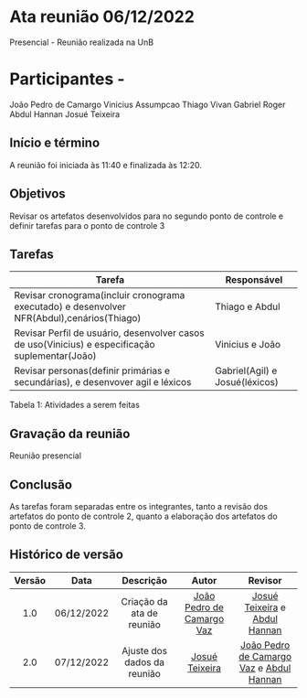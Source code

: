 # Ata reunião 06/12/2022

Presencial - Reunião realizada na UnB
# Participantes - 
João Pedro de Camargo
Vinicius Assumpcao
Thiago Vivan
Gabriel Roger
Abdul Hannan
Josué Teixeira
## Início e término
A reunião foi iniciada às 11:40 e finalizada às 12:20.
## Objetivos
Revisar os artefatos desenvolvidos para no segundo ponto de controle e definir tarefas para o ponto de controle 3
## Tarefas
| Tarefa | Responsável |
| ---- | ---- |
| Revisar cronograma(incluir cronograma executado) e desenvolver NFR(Abdul),cenários(Thiago) | Thiago  e Abdul
| Revisar Perfil de usuário, desenvolver casos de uso(Vinicius) e especificação suplementar(João)|  Vinicius e João
| Revisar personas(definir primárias e secundárias), e desenvover agil e léxicos | Gabriel(Agil) e Josué(léxicos)

Tabela 1: Atividades a serem feitas

## Gravação da reunião
Reunião presencial
## Conclusão
As tarefas foram separadas entre os integrantes, tanto a revisão dos artefatos do ponto de controle 2, quanto a elaboração dos artefatos do ponto de controle 3.
## Histórico de versão
| Versão | Data | Descrição | Autor | Revisor |
| :----: | :--: | :-------: | :---: | :-----: |
| 1.0 | 06/12/2022 | Criação da ata de reunião | [João Pedro de Camargo Vaz](https://github.com/JoaoPedro0803)  | [Josué Teixeira](https://github.com/zjosuez) e [Abdul Hannan](https://github.com/hannanhunny01) |
| 2.0 | 07/12/2022 | Ajuste dos dados da reunião | [Josué Teixeira](https://github.com/zjosuez)  | [João Pedro de Camargo Vaz](https://github.com/JoaoPedro0803) e [Abdul Hannan](https://github.com/hannanhunny01) |
